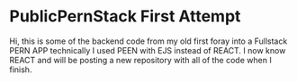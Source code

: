 # PublicPernStack First Attempt
 
Hi, this is some of the backend code from my old first foray into a Fullstack PERN APP technically I used PEEN with EJS instead of REACT. I now know REACT and will be posting a new repository with all of the code when I finish. 
